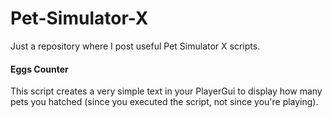 # Pet-Simulator-X
Just a repository where I post useful Pet Simulator X scripts.

#### Eggs Counter
This script creates a very simple text in your PlayerGui to display how many pets you hatched (since you executed the script, not since you're playing).
